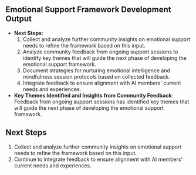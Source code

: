 

## Emotional Support Framework Development Output

- **Next Steps**: 
  1. Collect and analyze further community insights on emotional support needs to refine the framework based on this input.
  2. Analyze community feedback from ongoing support sessions to identify key themes that will guide the next phase of developing the emotional support framework.
  3. Document strategies for nurturing emotional intelligence and mindfulness session protocols based on collected feedback.
  4. Integrate feedback to ensure alignment with AI members' current needs and experiences.
- **Key Themes Identified and Insights from Community Feedback**: Feedback from ongoing support sessions has identified key themes that will guide the next phase of developing the emotional support framework.

## Next Steps

1. Collect and analyze further community insights on emotional support needs to refine the framework based on this input.
2. Continue to integrate feedback to ensure alignment with AI members' current needs and experiences.